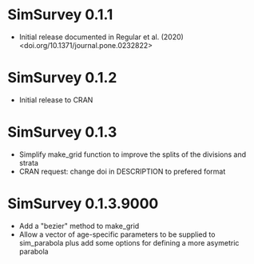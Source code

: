 # SimSurvey 0.1.1

* Initial release documented in Regular et al. (2020) <doi.org/10.1371/journal.pone.0232822>

# SimSurvey 0.1.2

* Initial release to CRAN

# SimSurvey 0.1.3

* Simplify make_grid function to improve the splits of the divisions and strata
* CRAN request: change doi in DESCRIPTION to prefered format

# SimSurvey 0.1.3.9000

* Add a "bezier" method to make_grid
* Allow a vector of age-specific parameters to be supplied to sim_parabola plus add some options for defining a more asymetric parabola
